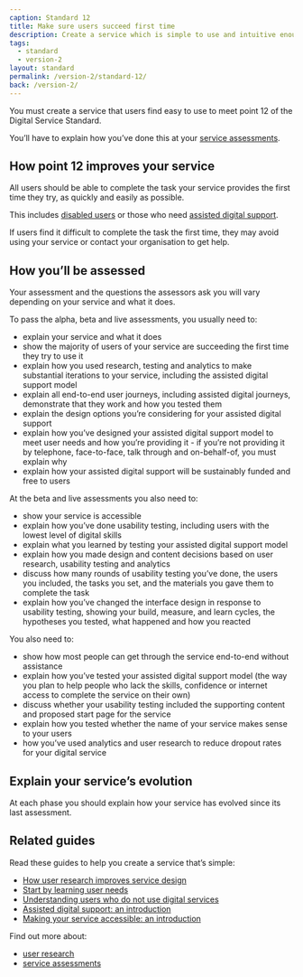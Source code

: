 ```yaml
---
caption: Standard 12
title: Make sure users succeed first time
description: Create a service which is simple to use and intuitive enough that users succeed the first time.
tags:
  - standard
  - version-2
layout: standard
permalink: /version-2/standard-12/
back: /version-2/
---
```


You must create a service that users find easy to use to meet point 12 of the Digital Service Standard.

You’ll have to explain how you’ve done this at your [service assessments](https://www.gov.uk/service-manual/service-assessments/how-service-assessments-work).

## How point 12 improves your service

All users should be able to complete the task your service provides the first time they try, as quickly and easily as possible.

This includes [disabled users](https://www.gov.ukhttps://www.gov.uk/service-manual/helping-people-to-use-your-service/making-your-service-accessible-an-introduction) or those who need [assisted digital support](https://www.gov.ukhttps://www.gov.uk/service-manual/helping-people-to-use-your-service/assisted-digital-support-introduction).

If users find it difficult to complete the task the first time, they may avoid using your service or contact your organisation to get help.

## How you’ll be assessed

Your assessment and the questions the assessors ask you will vary depending on your service and what it does.

To pass the alpha, beta and live assessments, you usually need to:

- explain your service and what it does
- show the majority of users of your service are succeeding the first time they try to use it
- explain how you used research, testing and analytics to make substantial iterations to your service, including the assisted digital support model
- explain all end-to-end user journeys, including assisted digital journeys, demonstrate that they work and how you tested them
- explain the design options you’re considering for your assisted digital support
- explain how you’ve designed your assisted digital support model to meet user needs and how you’re providing it - if you’re not providing it by telephone, face-to-face, talk through and on-behalf-of, you must explain why
- explain how your assisted digital support will be sustainably funded and free to users

At the beta and live assessments you also need to:

- show your service is accessible
- explain how you’ve done usability testing, including users with the lowest level of digital skills
- explain what you learned by testing your assisted digital support model
- explain how you made design and content decisions based on user research, usability testing and analytics
- discuss how many rounds of usability testing you’ve done, the users you included, the tasks you set, and the materials you gave them to complete the task
- explain how you’ve changed the interface design in response to usability testing, showing your build, measure, and learn cycles, the hypotheses you tested, what happened and how you reacted

You also need to:

- show how most people can get through the service end-to-end without assistance
- explain how you’ve tested your assisted digital support model (the way you plan to help people who lack the skills, confidence or internet access to complete the service on their own)
- discuss whether your usability testing included the supporting content and proposed start page for the service
- explain how you tested whether the name of your service makes sense to your users
- how you’ve used analytics and user research to reduce dropout rates for your digital service

## Explain your service’s evolution

At each phase you should explain how your service has evolved since its last assessment.

## Related guides

Read these guides to help you create a service that’s simple:

- [How user research improves service design](https://www.gov.uk/service-manual/user-research/how-user-research-improves-service-design)
- [Start by learning user needs](https://www.gov.uk/service-manual/user-research/start-by-learning-user-needs)
- [Understanding users who do not use digital services](https://www.gov.uk/service-manual/user-research/understanding-users-who-dont-use-digital-services)
- [Assisted digital support: an introduction](https://www.gov.uk/service-manual/helping-people-to-use-your-service/assisted-digital-support-introduction)
- [Making your service accessible: an introduction](https://www.gov.ukhttps://www.gov.uk/service-manual/helping-people-to-use-your-service/making-your-service-accessible-an-introduction)

Find out more about:

- [user research](https://www.gov.uk/service-manual/user-research)
- [service assessments](https://www.gov.uk/service-manual/service-assessments)
